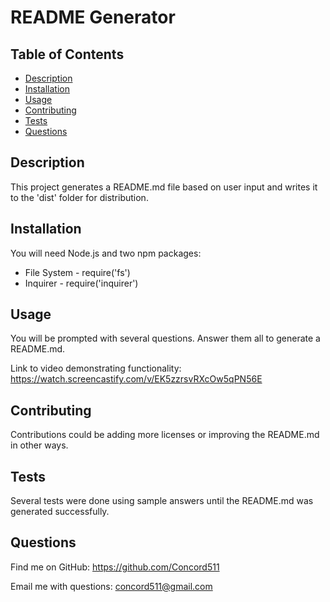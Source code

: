 # README Generator

## Table of Contents
* [Description](#description)
* [Installation](#installation)
* [Usage](#usage)
* [Contributing](#contributing)
* [Tests](#tests)
* [Questions](#questions)


## Description

This project generates a README.md file based on user input and writes it to the 'dist' folder for distribution.

## Installation

You will need Node.js and two npm packages:
- File System - require('fs')
- Inquirer - require('inquirer')

## Usage

You will be prompted with several questions. Answer them all to generate a README.md.

Link to video demonstrating functionality: https://watch.screencastify.com/v/EK5zzrsvRXcOw5qPN56E

## Contributing

Contributions could be adding more licenses or improving the README.md in other ways.

## Tests

Several tests were done using sample answers until the README.md was generated successfully.

## Questions

Find me on GitHub: https://github.com/Concord511

Email me with questions: concord511@gmail.com
